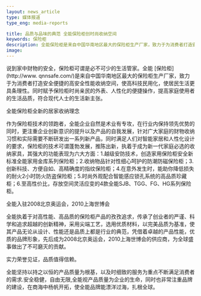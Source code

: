 ```yaml
---
layout: news_article
type: 媒体报道
type_eng: media-reports

title: 品质与品味的典范 全能保险柜创时尚收纳空间
keywords: 保险柜
description: 全能保险柜是来自中国华南地区最大的保险柜生产厂家，致力于为消费者打造安全便捷的高安全性能收纳空间，使高科技民用化，使居民生活更具条理性。
image: 
---
```

说到家中财物的安全，保险柜可谓是必不可少的生活管家。全能 [保险柜](http://www. qnnsafe.com/)是来自中国华南地区最大的保险柜生产厂家，致力于为消费者打造安全便捷的高安全性能收纳空间，使高科技民用化，使居民生活更具条理性。同时赋予保险柜时尚亲民的外表、人性化的便捷操作，提高家庭使用者的生活品质，符合现代人士的生活新主张。

全能保险柜全新的居家收纳理念

作为保险柜技术的领跑者，全能企业自然是术业有专攻，在行业内保持领先优势的同时，更注重企业创新意识的提升以及产品的自我发展，针对广大家庭的财物收纳习惯和实际需要不断研发出一系列新产品，同时满足人们对智能家居和人性化设计的要求，保险柜的技术可谓蓬勃发展，推陈出新，执着于成为新一代家庭必选的收纳家具，其强大的功能表现为六大方面：1.越级安防技术，创造家用保险柜安全新标准全能家用金库系列保险柜；2.收纳物品针对性细心呵护的防潮防磁保险柜；3.创新科技、方便自如、高精确度的指纹保险柜；4.在意外发生时，能助你降低损失的耐火2小时防火防盗保险柜；5.时尚外观配合智能感应锁孔系统的高品质珍藏柜；6.至高性价比，存放空间灵活应变的4款全能SJB、TGG、FG、HG系列保险柜。

全能入驻2008北京奥运会，2010上海世博会

全能执着于对高性能、高品质的保险柜产品的孜孜追求，传承了创业者的严谨、科学和追求超越的创新精神，采用尖端工艺，选用优质材料，以完美品质为基准，使其产品无论从设计、性能还是品质上都是行业的典范，凭借着卓越的产品性能，优质的品牌形象，先后成为2008北京奥运会，2010上海世博会的供应商，为全球盛事做出了不可磨灭的贡献。

实力荣誉见证，品质值得信赖。

全能坚持以持之以恒的产品质量为根基，以及时细致的服务为重点不断满足消费者的需求.安全稳健，自由无限,全能视产品质量为企业的生命，同时也非常注重品牌的建设，在商海中杨帆开拓，使全能品牌能漂洋过海，扎根全球。
